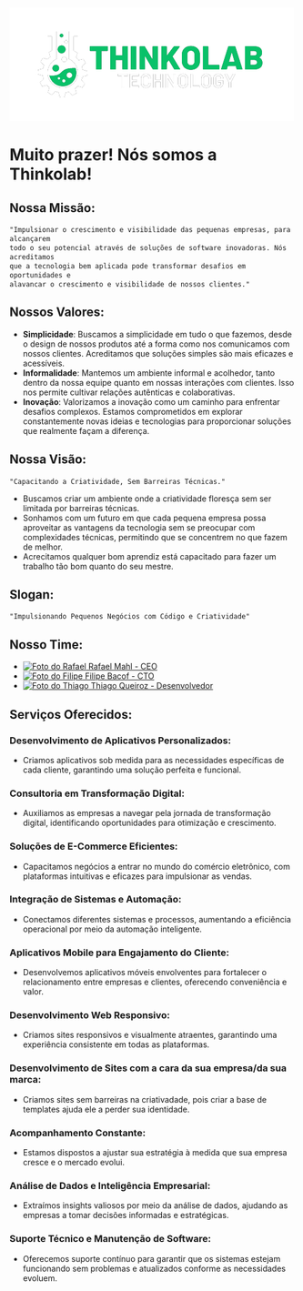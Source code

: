 <img src="https://raw.githubusercontent.com/Filipe-Bacof/Filipe-Bacof/main/logo-h-white-transparent.png" alt="Logo da Thinkolab"/>

# Muito prazer! Nós somos a Thinkolab!

## Nossa Missão:

```
"Impulsionar o crescimento e visibilidade das pequenas empresas, para alcançarem
todo o seu potencial através de soluções de software inovadoras. Nós acreditamos
que a tecnologia bem aplicada pode transformar desafios em oportunidades e
alavancar o crescimento e visibilidade de nossos clientes."
```

## Nossos Valores:

- **Simplicidade**: Buscamos a simplicidade em tudo o que fazemos, desde o design de nossos produtos até a forma como nos comunicamos com nossos clientes. Acreditamos que soluções simples são mais eficazes e acessíveis.
- **Informalidade**: Mantemos um ambiente informal e acolhedor, tanto dentro da nossa equipe quanto em nossas interações com clientes. Isso nos permite cultivar relações autênticas e colaborativas.
- **Inovação**: Valorizamos a inovação como um caminho para enfrentar desafios complexos. Estamos comprometidos em explorar constantemente novas ideias e tecnologias para proporcionar soluções que realmente façam a diferença.

## Nossa Visão:

```
"Capacitando a Criatividade, Sem Barreiras Técnicas."
```

- Buscamos criar um ambiente onde a criatividade floresça sem ser limitada por barreiras técnicas.
- Sonhamos com um futuro em que cada pequena empresa possa aproveitar as vantagens da tecnologia sem se preocupar com complexidades técnicas, permitindo que se concentrem no que fazem de melhor.
- Acrecitamos qualquer bom aprendiz está capacitado para fazer um trabalho tão bom quanto do seu mestre.

## Slogan:

```
"Impulsionando Pequenos Negócios com Código e Criatividade"
```

## Nosso Time:

- [<img src="https://avatars.githubusercontent.com/mahlignus" alt="Foto do Rafael" height="50" width="50" /> Rafael Mahl - CEO](https://github.com/mahlignus)
- [<img src="https://avatars.githubusercontent.com/Filipe-Bacof" alt="Foto do Filipe" height="50" width="50" /> Filipe Bacof - CTO](https://github.com/Filipe-Bacof)
- [<img src="https://avatars.githubusercontent.com/mqthiago" alt="Foto do Thiago" height="50" width="50" /> Thiago Queiroz - Desenvolvedor](https://github.com/mqthiago)

<!--
## Identidade Visual:
- Esquema de Cores:
  - Azul claro: Transmite confiança, serenidade e tecnologia.
  - Verde vibrante: Representa crescimento, inovação e frescor.
  - Branco: Simboliza simplicidade, pureza e abertura.

- Tipografia:
  - Opte por uma fonte moderna e limpa para o nome da empresa "Thinkolab", com letras arredondadas que remetam à acessibilidade e à informalidade.
-->

## Serviços Oferecidos:

### Desenvolvimento de Aplicativos Personalizados:

- Criamos aplicativos sob medida para as necessidades específicas de cada cliente, garantindo uma solução perfeita e funcional.

### Consultoria em Transformação Digital:

- Auxiliamos as empresas a navegar pela jornada de transformação digital, identificando oportunidades para otimização e crescimento.

### Soluções de E-Commerce Eficientes:

- Capacitamos negócios a entrar no mundo do comércio eletrônico, com plataformas intuitivas e eficazes para impulsionar as vendas.

### Integração de Sistemas e Automação:

- Conectamos diferentes sistemas e processos, aumentando a eficiência operacional por meio da automação inteligente.

### Aplicativos Mobile para Engajamento do Cliente:

- Desenvolvemos aplicativos móveis envolventes para fortalecer o relacionamento entre empresas e clientes, oferecendo conveniência e valor.

### Desenvolvimento Web Responsivo:

- Criamos sites responsivos e visualmente atraentes, garantindo uma experiência consistente em todas as plataformas.

### Desenvolvimento de Sites com a cara da sua empresa/da sua marca:

- Criamos sites sem barreiras na criativadade, pois criar a base de templates ajuda ele a perder sua identidade.

### Acompanhamento Constante:

- Estamos dispostos a ajustar sua estratégia à medida que sua empresa cresce e o mercado evolui.

### Análise de Dados e Inteligência Empresarial:

- Extraímos insights valiosos por meio da análise de dados, ajudando as empresas a tomar decisões informadas e estratégicas.

### Suporte Técnico e Manutenção de Software:

- Oferecemos suporte contínuo para garantir que os sistemas estejam funcionando sem problemas e atualizados conforme as necessidades evoluem.

